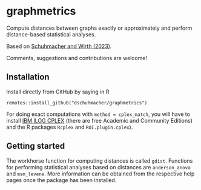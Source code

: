 # graphmetrics

Compute distances between graphs exactly or approximately and perform distance-based statistical analyses. 

Based on [Schuhmacher and Wirth (2023)](https://arxiv.org/abs/2308.12165).

Comments, suggestions and contributions are welcome!



## Installation

Install directly from GitHub by saying in R
```
remotes::install_github("dschuhmacher/graphmetrics")
```
For doing exact computations with `method = cplex_match`, you will have to install [IBM ILOG CPLEX](https://www.ibm.com/products/ilog-cplex-optimization-studio/cplex-optimizer) (there are free Academic and Community Editions) and the R packages `Rcplex` and `ROI.plugin.cplex`).



## Getting started

The workhorse function for computing distances is called `gdist`. Functions for performing statistical analyses based on distances are `anderson_anova` and `msm_levene`. More information can be obtained from the respective help pages once the package has been installed.

